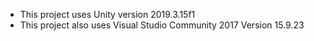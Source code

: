 * This project uses Unity version 2019.3.15f1
* This project also uses Visual Studio Community 2017 Version 15.9.23
